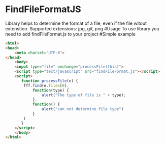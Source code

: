 # FindFileFormatJS
Library helps to determine the format of a file, even if the file witout extenstion.
Supported extensions: jpg, gif, png
#Usage
To use library you need to add findFileFormat.js to your project
#Simple example

```html
<html>
<head>
    <meta charset="UTF-8">
</head>
    <body>
    <input type="file" onchange="processFile(this)">
    <script type="text/javascript" src="findFileFormat.js"></script>
    <script>
       function processFile(e) {
        fff.find(e.files[0],
            function(type) {
                alert("The type of file is " + type);
            },
            function() {
                alert("can not determine file type")
            }
        )
       } 
    </script>   
    </body>
</html>
```
